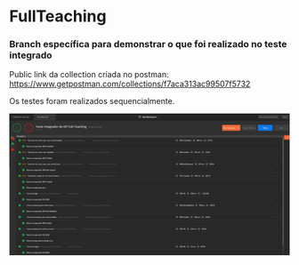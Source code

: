 # FullTeaching

### Branch específica para demonstrar o que foi realizado no teste integrado

Public link da collection criada no postman: https://www.getpostman.com/collections/f7aca313ac99507f5732

Os testes foram realizados sequencialmente.

<p align="center"><img src="https://github.com/SDuboc/full-teaching/blob/teste-integrado/ReadmeImages/TestePostman.png?raw=true"/></p>

